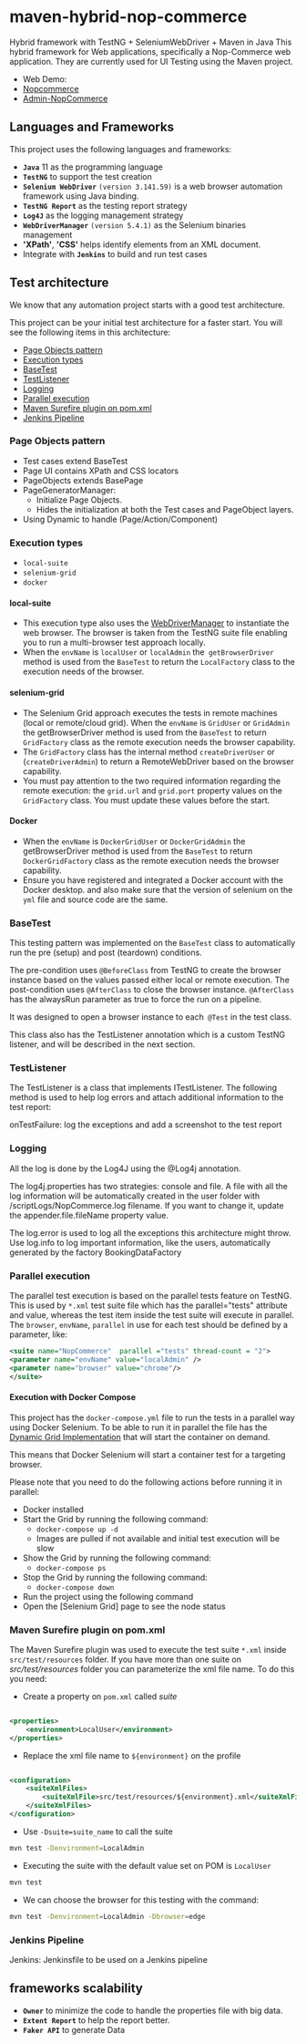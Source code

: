 # maven-hybrid-nop-commerce
Hybrid framework with TestNG + SeleniumWebDriver + Maven in Java
This hybrid framework for Web applications, specifically a Nop-Commerce web application. They are currently used for UI Testing using the Maven project.
- Web Demo:
 - [Nopcommerce](https://demo.nopcommerce.com/)
 - [Admin-NopCommerce](https://admin-demo.nopcommerce.com/)
 
## Languages and Frameworks
This project uses the following languages and frameworks:

- **`Java`** 11 as the programming language
- **`TestNG`** to support the test creation
- **`Selenium WebDriver`** `(version 3.141.59)` is a web browser automation framework using Java binding.
- **`TestNG Report`** as the testing report strategy
- **`Log4J`** as the logging management strategy
- **`WebDriverManager`** `(version 5.4.1)` as the Selenium binaries management
- **'XPath'**, **'CSS'** helps identify elements from an XML document.
- Integrate with **`Jenkins`** to build and run test cases

## Test architecture
We know that any automation project starts with a good test architecture.

This project can be your initial test architecture for a faster start. You will see the following items in this architecture:

- [Page Objects pattern](https://github.com/TuongNguyenDong/maven-hybrid-nopcommerce/blob/master/README.md#page-objects-pattern)
- [Execution types](https://github.com/TuongNguyenDong/maven-hybrid-nopcommerce/blob/master/README.md#execution-types)
- [BaseTest](https://github.com/TuongNguyenDong/maven-hybrid-nopcommerce/blob/master/README.md#basetest)
- [TestListener](https://github.com/TuongNguyenDong/maven-hybrid-nopcommerce/blob/master/README.md#testlistener)
- [Logging](https://github.com/TuongNguyenDong/maven-hybrid-nopcommerce/blob/master/README.md#logging)
- [Parallel execution](https://github.com/TuongNguyenDong/maven-hybrid-nopcommerce/blob/master/README.md#parallel-execution)
- [Maven Surefire plugin on pom.xml](https://github.com/TuongNguyenDong/maven-hybrid-nopcommerce/blob/master/README.md#maven-surefire-plugin-on-pomxml)
- [Jenkins Pipeline](https://github.com/TuongNguyenDong/maven-hybrid-nopcommerce/blob/master/README.md#jenkins-pipeline)

### Page Objects pattern
- Test cases extend BaseTest
- Page UI contains XPath and CSS locators
- PageObjects extends BasePage
- PageGeneratorManager:
  - Initialize Page Objects.
  - Hides the initialization at both the Test cases and PageObject layers.
- Using Dynamic to handle (Page/Action/Component)

### Execution types
- `local-suite`
- `selenium-grid`
- `docker`
  
#### local-suite
- This execution type also uses the [WebDriverManager](https://github.com/bonigarcia/webdrivermanager) to instantiate the web browser. The browser is taken from the TestNG suite file enabling you to run a multi-browser test approach locally.
- When the `envName` is `localUser` or `localAdmin` the` getBrowserDriver` method is used from the `BaseTest` to return the `LocalFactory` class to the execution needs of the browser.
    
#### selenium-grid
- The Selenium Grid approach executes the tests in remote machines (local or remote/cloud grid). When the `envName` is `GridUser` or `GridAdmin` the getBrowserDriver method is used from the `BaseTest` to return `GridFactory` class as the remote execution needs the browser capability.  
- The `GridFactory` class has the internal method `createDriverUser` or (`createDriverAdmin`) to return a RemoteWebDriver based on the browser capability.
- You must pay attention to the two required information regarding the remote execution: the `grid.url` and `grid.port` property values on the `GridFactory` class. You must update these values before the start.
        
#### Docker
- When the `envName` is `DockerGridUser` or `DockerGridAdmin` the getBrowserDriver method is used from the `BaseTest` to return `DockerGridFactory` class as the remote execution needs the browser capability.
- Ensure you have registered and integrated a Docker account with the Docker desktop. and also make sure that the version of selenium on the `yml` file and source code are the same.
  
### BaseTest
This testing pattern was implemented on the `BaseTest` class to automatically run the pre (setup) and post (teardown) conditions.

The pre-condition uses `@BeforeClass` from TestNG to create the browser instance based on the values passed either local or remote execution. The post-condition uses `@AfterClass` to close the browser instance. `@AfterClass` has the alwaysRun parameter as true to force the run on a pipeline.

It was designed to open a browser instance to each` @Test` in the test class.

This class also has the TestListener annotation which is a custom TestNG listener, and will be described in the next section.

###  TestListener
The TestListener is a class that implements ITestListener. The following method is used to help log errors and attach additional information to the test report:

onTestFailure: log the exceptions and add a screenshot to the test report

###  Logging
All the log is done by the Log4J using the @Log4j annotation.

The log4j.properties has two strategies: console and file. A file with all the log information will be automatically created in the user folder with /scriptLogs/NopCommerce.log filename. If you want to change it, update the appender.file.fileName property value.

The log.error is used to log all the exceptions this architecture might throw. Use log.info to log important information, like the users, automatically generated by the factory BookingDataFactory

### Parallel execution
The parallel test execution is based on the parallel tests feature on TestNG. This is used by `*.xml` test suite file which has the parallel="tests" attribute and value, whereas the test item inside the test suite will execute in parallel. The `browser`, `envName`, `parallel` in use for each test should be defined by a parameter, like:

```xml
<suite name="NopCommerce"  parallel ="tests" thread-count = "2">
<parameter name="envName" value="localAdmin" />
<parameter name="browser" value="chrome"/>
</suite>
```
#### Execution with Docker Compose
This project has the `docker-compose.yml` file to run the tests in a parallel way using Docker Selenium.
To be able to run it in parallel the file has
the [Dynamic Grid Implementation](https://github.com/SeleniumHQ/docker-selenium#dynamic-grid-) that will start the
container on demand.

This means that Docker Selenium will start a container test for a targeting browser.

Please note that you need to do the following actions before running it in parallel:

- Docker installed
- Start the Grid by running the following command:
    - `docker-compose up -d`
    - Images are pulled if not available and initial test execution will be slow
- Show the Grid by running the following command:
    - `docker-compose ps`
- Stop the Grid by running the following command:
    - `docker-compose down`
- Run the project using the following command
- Open the [Selenium Grid] page to see the node status

### Maven Surefire plugin on pom.xml

The Maven Surefire plugin was used to execute the test suite `*.xml`
inside `src/test/resources` folder.
If you have more than one suite on _src/test/resources_ folder you can parameterize the xml file name.
To do this you need:

- Create a property on `pom.xml` called _suite_

```xml

<properties>
    <environment>LocalUser</environment>
</properties>
```
- Replace the xml file name to `${environment}` on the profile

```xml

<configuration>
    <suiteXmlFiles>
        <suiteXmlFile>src/test/resources/${environment}.xml</suiteXmlFile>
    </suiteXmlFiles>
</configuration>
```

- Use `-Dsuite=suite_name` to call the suite

````bash
mvn test -Denvironment=LocalAdmin
````
- Executing the suite with the default value set on POM is `LocalUser`

``` bash
mvn test  
```
- We can choose the browser for this testing with the command:

 ``` bash
mvn test -Denvironment=LocalAdmin -Dbrowser=edge 
```


### Jenkins Pipeline
Jenkins: Jenkinsfile to be used on a Jenkins pipeline

## frameworks scalability 
- **`Owner`** to minimize the code to handle the properties file with big data.
- **`Extent Report`** to help the report better.
- **`Faker API`** to generate Data
